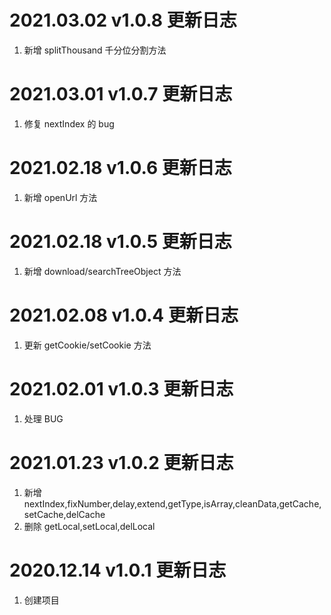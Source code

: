 # 2021.03.02 v1.0.8 更新日志

1. 新增 splitThousand 千分位分割方法

# 2021.03.01 v1.0.7 更新日志

1. 修复 nextIndex 的 bug

# 2021.02.18 v1.0.6 更新日志

1. 新增 openUrl 方法

# 2021.02.18 v1.0.5 更新日志

1. 新增 download/searchTreeObject 方法

# 2021.02.08 v1.0.4 更新日志

1. 更新 getCookie/setCookie 方法

# 2021.02.01 v1.0.3 更新日志

1. 处理 BUG

# 2021.01.23 v1.0.2 更新日志

1. 新增 nextIndex,fixNumber,delay,extend,getType,isArray,cleanData,getCache,setCache,delCache
2. 删除 getLocal,setLocal,delLocal

# 2020.12.14 v1.0.1 更新日志

1. 创建项目
